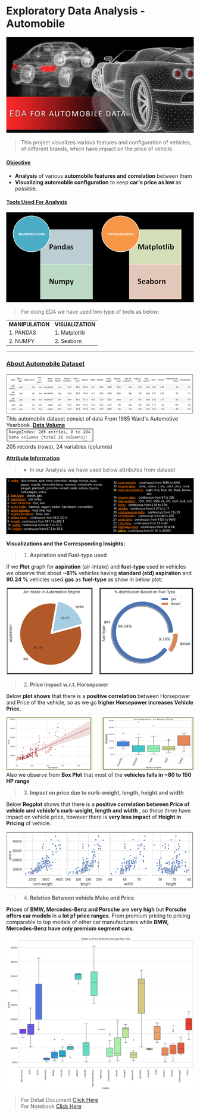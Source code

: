 # Exploratory Data Analysis - Automobile
![enter image description here](https://github.com/ankesh-verma/EDA-Automobile-Data/blob/main/image/HeadImage.jpg?raw=true)
> This project visualizes various features and configuration of vehicles, of different brands, which have impact on the price of vehicle.

#### <u>Objective</u>
  * <b> Analysis</b> of various <b>automobile features and correlation</b> between them
  * <b>Visualizing automobile configuration</b> to keep <b>car's price as low </b>as possible. 

####  <u>Tools Used For Analysis</u>
![EDA TOOLS](https://github.com/ankesh-verma/EDA-Automobile-Data/blob/main/image/Tool.PNG?raw=true)
> For doing EDA we have used two type of tools as below:
<table align=center>
<tr><td><b>MANIPULATION</b></td><td><b>VISUALIZATION</b></td></tr>
<tr><td>1. PANDAS</td><td>1. Matplotlib</td></tr>
<tr><td>2. NUMPY</td><td>2.  Seaborn </td></tr>
</table>
<hr>

### <u>About Automobile Dataset</u>
![enter image description here](https://github.com/ankesh-verma/EDA-Automobile-Data/blob/main/image/DataSet.PNG?raw=true)
<br>This automobile dataset consist of data From 1985 Ward's Automotive Yearbook.
<u>**Data Volume**</u>     
![enter image description here](https://github.com/ankesh-verma/EDA-Automobile-Data/blob/main/image/rows_cols.PNG?raw=true)
 <br> 205 records (rows), 24 variables (columns)
            
 **<u>Attribute Information</u>**
 > * In our Analysis we have used below attributes from dataset
 > 
![Attributes used for EDA](https://github.com/ankesh-verma/EDA-Automobile-Data/blob/main/image/attribute_info.PNG?raw=true)

**Visualizations and the Corresponding Insights:**

> 1.  **Aspiration and Fuel-type used**
> 
  If we **Plot** graph for **aspiration** (air-intake) and **fuel-type** used in vehicles we observe that about **~81%** vehicles having **standard (std) aspiration** and **90.24 %** vehicles used **gas** as **fuel-type** as show in below plot:
 
![enter image description here](https://github.com/ankesh-verma/EDA-Automobile-Data/blob/main/image/Univariate.PNG?raw=true)
    
> 2. **Price Impact w.r.t. Horsepower**

Below **plot shows** that there is a **positive correlation** between Horsepower and Price of the vehicle, so as we go **higher Horsepower  increases Vehicle Price.**

![enter image description here](https://github.com/ankesh-verma/EDA-Automobile-Data/blob/main/image/HP_Price.PNG?raw=true)
Also we observe from **Box Plot** that most of the **vehicles falls in ~80 to 150 HP range**

> 3. **Impact on price due to curb-weight, length, height and width**
> 
Below **Regplot** shows that there is a **positive correlation between Price of vehicle and vehicle's curb-weight, length and width** , so these three have impact on vehicle price, however there is **very less impact** of **Height in Pricing** of vehicle.

![enter image description here](https://github.com/ankesh-verma/EDA-Automobile-Data/blob/main/image/BS_CW_HT.PNG?raw=true)

> 4. **Relation Between vehicle Make and Price**

**Prices** of **BMW, Mercedes-Benz and Porsche** are **very high** but **Porsche offers car models** in a **lot pf price ranges**. From premium pricing to pricing comparable to top models of other car manufacturers while **BMW, Mercedes-Benz have only premium segment cars**.

![enter image description here](https://github.com/ankesh-verma/EDA-Automobile-Data/blob/main/image/make_VS_Price.png?raw=true)

> For Detail Document [Click Here](https://github.com/ankesh-verma/EDA-Automobile-Data/tree/main/PDF)<br>
> For Notebook [Click Here](https://github.com/ankesh-verma/EDA-Automobile-Data/blob/main/ipnb/AutomobileEDA.ipynb)
